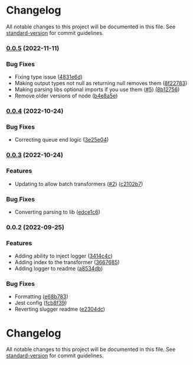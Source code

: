 # Changelog

All notable changes to this project will be documented in this file. See [standard-version](https://github.com/conventional-changelog/standard-version) for commit guidelines.

### [0.0.5](https://github.com/christopher-caldwell/etl-helper/compare/v0.0.4...v0.0.5) (2022-11-11)


### Bug Fixes

* Fixing type issue ([4831e6d](https://github.com/christopher-caldwell/etl-helper/commit/4831e6d519d1357ad33013a84badfd62df14e253))
* Making output types not null as returning null removes them ([8f22783](https://github.com/christopher-caldwell/etl-helper/commit/8f227836d0f3e91e81333b3b76478ae9078ec823))
* Making parsing libs optional imports if you use them ([#5](https://github.com/christopher-caldwell/etl-helper/issues/5)) ([8b12756](https://github.com/christopher-caldwell/etl-helper/commit/8b12756fddd5766a08a46bf476ea4229ab7f7309))
* Remove older versions of node ([b4e8a5e](https://github.com/christopher-caldwell/etl-helper/commit/b4e8a5ea790c78658749368d6b524ac68fab8763))

### [0.0.4](https://github.com/christopher-caldwell/etl-helper/compare/v0.0.3...v0.0.4) (2022-10-24)


### Bug Fixes

* Correcting queue end logic ([3e25e04](https://github.com/christopher-caldwell/etl-helper/commit/3e25e040ecc16f0d139cd24eb157f72778b9c209))

### [0.0.3](https://github.com/christopher-caldwell/etl-helper/compare/v0.0.2...v0.0.3) (2022-10-24)


### Features

* Updating to allow batch transformers ([#2](https://github.com/christopher-caldwell/etl-helper/issues/2)) ([c2102b7](https://github.com/christopher-caldwell/etl-helper/commit/c2102b71744dda830eebd52a1077885389591d1f))


### Bug Fixes

* Converting parsing to lib ([edce1c6](https://github.com/christopher-caldwell/etl-helper/commit/edce1c62d08f9fb116d72f51646ecd4339f88b84))

### 0.0.2 (2022-09-25)


### Features

* Adding ability to inject logger ([3414c4c](https://github.com/christopher-caldwell/etl-helper/commit/3414c4cbf47b9603b67820214ee4099dcacf205a))
* Adding index to the transformer ([3667685](https://github.com/christopher-caldwell/etl-helper/commit/3667685dd3825200b85a5d7a1ca731dfeebdc7b7))
* Adding logger to readme ([a8534db](https://github.com/christopher-caldwell/etl-helper/commit/a8534dbe6354b87465701c0ba5041fa607649d01))


### Bug Fixes

* Formatting ([e68b783](https://github.com/christopher-caldwell/etl-helper/commit/e68b783693b95f3e5ac3aebd4c75fa6b4e8680f6))
* Jest config ([fcb8f39](https://github.com/christopher-caldwell/etl-helper/commit/fcb8f39a6590a1a83619fc6e14f92c7ddb9f83cb))
* Reverting slugger readme ([e2304dc](https://github.com/christopher-caldwell/etl-helper/commit/e2304dc44e8ad105c683132311f53aa0dc2778e5))

# Changelog

All notable changes to this project will be documented in this file. See [standard-version](https://github.com/conventional-changelog/standard-version) for commit guidelines.

